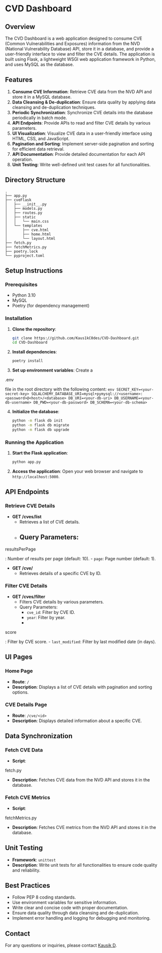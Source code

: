 # CVD Dashboard

## Overview

The CVD Dashboard is a web application designed to consume CVE (Common Vulnerabilities and Exposures) information from the NVD (National Vulnerability Database) API, store it in a database, and provide a user-friendly interface to view and filter the CVE details. The application is built using Flask, a lightweight WSGI web application framework in Python, and uses MySQL as the database.

## Features

1. **Consume CVE Information**: Retrieve CVE data from the NVD API and store it in a MySQL database.
2. **Data Cleansing & De-duplication**: Ensure data quality by applying data cleansing and de-duplication techniques.
3. **Periodic Synchronization**: Synchronize CVE details into the database periodically in batch mode.
4. **API Endpoints**: Provide APIs to read and filter CVE details by various parameters.
5. **UI Visualization**: Visualize CVE data in a user-friendly interface using HTML, CSS, and JavaScript.
6. **Pagination and Sorting**: Implement server-side pagination and sorting for efficient data retrieval.
7. **API Documentation**: Provide detailed documentation for each API operation.
8. **Unit Testing**: Write well-defined unit test cases for all functionalities.

## Directory Structure

```
.
├── app.py
├── cveFlask
│   ├── __init__.py
│   ├── models.py
│   ├── routes.py
│   ├── static
│   │   └── main.css
│   └── templates
│       ├── cve.html
│       ├── home.html
│       └── layout.html
├── fetch.py
├── fetchMetrics.py
├── poetry.lock
└── pyproject.toml
```

## Setup Instructions

### Prerequisites

- Python 3.10
- MySQL
- Poetry (for dependency management)

### Installation

1. **Clone the repository**:
    ```sh
    git clone https://github.com/Kaus1kC0des/CVD-Dashboard.git
    cd CVD-Dashboard
    ```

2. **Install dependencies**:
    ```sh
    poetry install
    ```

3. **Set up environment variables**:
    Create a 

.env

 file in the root directory with the following content:
    ```env
    SECRET_KEY=<your-secret-key>
    SQLALCHEMY_DATABASE_URI=mysql+pymysql://<username>:<password>@<host>/<database>
    DB_URI=<your-db-uri>
    DB_USERNAME=<your-db-username>
    DB_PWD=<your-db-password>
    DB_SCHEMA=<your-db-schema>
    ```

4. **Initialize the database**:
    ```sh
    python -m flask db init
    python -m flask db migrate
    python -m flask db upgrade
    ```

### Running the Application

1. **Start the Flask application**:
    ```sh
    python app.py
    ```

2. **Access the application**:
    Open your web browser and navigate to `http://localhost:5000`.

## API Endpoints

### Retrieve CVE Details

- **GET /cves/list**
    - Retrieves a list of CVE details.
    - Query Parameters:
        - 

resultsPerPage

: Number of results per page (default: 10).
        - `page`: Page number (default: 1).

- **GET /cve/<id>**
    - Retrieves details of a specific CVE by ID.

### Filter CVE Details

- **GET /cves/filter**
    - Filters CVE details by various parameters.
    - Query Parameters:
        - `cve_id`: Filter by CVE ID.
        - `year`: Filter by year.
        - 

score

: Filter by CVE score.
        - `last_modified`: Filter by last modified date (in days).

## UI Pages

### Home Page

- **Route**: `/`
- **Description**: Displays a list of CVE details with pagination and sorting options.

### CVE Details Page

- **Route**: `/cve/<id>`
- **Description**: Displays detailed information about a specific CVE.

## Data Synchronization

### Fetch CVE Data

- **Script**: 

fetch.py


- **Description**: Fetches CVE data from the NVD API and stores it in the database.

### Fetch CVE Metrics

- **Script**: 

fetchMetrics.py


- **Description**: Fetches CVE metrics from the NVD API and stores it in the database.

## Unit Testing

- **Framework**: `unittest`
- **Description**: Write unit tests for all functionalities to ensure code quality and reliability.

## Best Practices

- Follow PEP 8 coding standards.
- Use environment variables for sensitive information.
- Write clear and concise code with proper documentation.
- Ensure data quality through data cleansing and de-duplication.
- Implement error handling and logging for debugging and monitoring.


## Contact

For any questions or inquiries, please contact [Kausik D](mailto:kausikdevanathan@gmail.com).